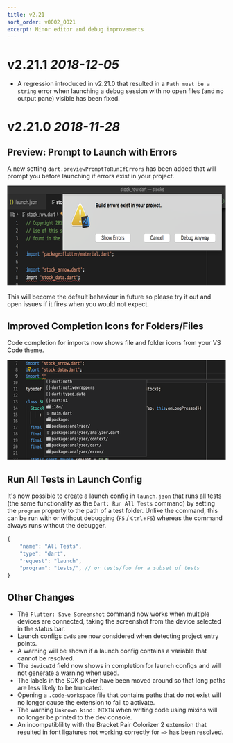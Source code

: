 ```yaml
---
title: v2.21
sort_order: v0002_0021
excerpt: Minor editor and debug improvements
---
```


# v2.21.1 *2018-12-05*

- A regression introduced in v2.21.0 that resulted in a `Path must be a string` error when launching a debug session with no open files (and no output pane) visible has been fixed.

# v2.21.0 *2018-11-28*

## Preview: Prompt to Launch with Errors

A new setting `dart.previewPromptToRunIfErrors` has been added that will prompt you before launching if errors exist in your project.

<img src="/images/release_notes/v2.21/prompt_on_build_errors.png" width="700" height="230" />

This will become the default behaviour in future so please try it out and open issues if it fires when you would not expect.

## Improved Completion Icons for Folders/Files

Code completion for imports now shows file and folder icons from your VS Code theme.

<img src="/images/release_notes/v2.21/import_icons.png" width="700" height="230" />

## Run All Tests in Launch Config

It's now possible to create a launch config in `launch.json` that runs all tests (the same functionality as the `Dart: Run All Tests` command) by setting the `program` property to the path of a test folder. Unlike the command, this can be run with or without debugging (`F5` / `Ctrl`+`F5`) whereas the command always runs without the debugger.

```js
{
	"name": "All Tests",
	"type": "dart",
	"request": "launch",
	"program": "tests/", // or tests/foo for a subset of tests
}
```

## Other Changes

- The `Flutter: Save Screenshot` command now works when multiple devices are connected, taking the screenshot from the device selected in the status bar.
- Launch configs `cwd`s are now considered when detecting project entry points.
- A warning will be shown if a launch config contains a variable that cannot be resolved.
- The `deviceId` field now shows in completion for launch configs and will not generate a warning when used.
- The labels in the SDK picker have been moved around so that long paths are less likely to be truncated.
- Opening a `.code-workspace` file that contains paths that do not exist will no longer cause the extension to fail to activate.
- The warning `Unknown kind: MIXIN` when writing code using mixins will no longer be printed to the dev console.
- An incompatiblility with the Bracket Pair Colorizer 2 extension that resulted in font ligatures not working correctly for `=>` has been resolved.
